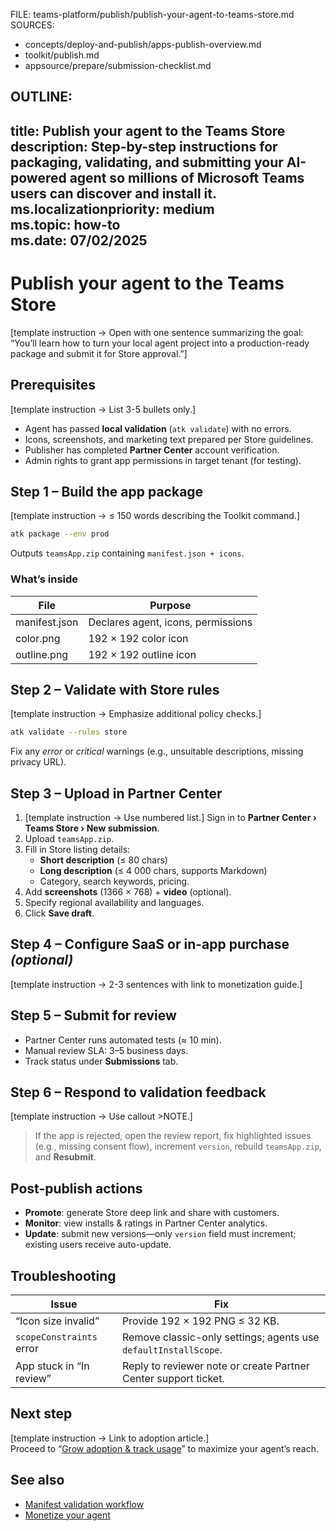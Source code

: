 FILE: teams-platform/publish/publish-your-agent-to-teams-store.md  
SOURCES:  
- concepts/deploy-and-publish/apps-publish-overview.md  
- toolkit/publish.md  
- appsource/prepare/submission-checklist.md  

OUTLINE:
---
title: Publish your agent to the Teams Store  
description: Step-by-step instructions for packaging, validating, and submitting your AI-powered agent so millions of Microsoft Teams users can discover and install it.  
ms.localizationpriority: medium  
ms.topic: how-to  
ms.date: 07/02/2025  
---
# Publish your agent to the Teams Store  
[template instruction → Open with one sentence summarizing the goal: “You’ll learn how to turn your local agent project into a production-ready package and submit it for Store approval.”]

## Prerequisites  
[template instruction → List 3-5 bullets only.]  
- Agent has passed **local validation** (`atk validate`) with no errors.  
- Icons, screenshots, and marketing text prepared per Store guidelines.  
- Publisher has completed **Partner Center** account verification.  
- Admin rights to grant app permissions in target tenant (for testing).

## Step 1 – Build the app package  
[template instruction → ≤ 150 words describing the Toolkit command.]  
```bash
atk package --env prod
```  
Outputs `teamsApp.zip` containing `manifest.json + icons`.

### What’s inside  
| File | Purpose |  
|------|---------|  
| manifest.json | Declares agent, icons, permissions |  
| color.png | 192 × 192 color icon |  
| outline.png | 192 × 192 outline icon |

## Step 2 – Validate with Store rules  
[template instruction → Emphasize additional policy checks.]  
```bash
atk validate --rules store
```  
Fix any *error* or *critical* warnings (e.g., unsuitable descriptions, missing privacy URL).

## Step 3 – Upload in Partner Center  
1. [template instruction → Use numbered list.] Sign in to **Partner Center › Teams Store › New submission**.  
2. Upload `teamsApp.zip`.  
3. Fill in Store listing details:  
   - **Short description** (≤ 80 chars)  
   - **Long description** (≤ 4 000 chars, supports Markdown)  
   - Category, search keywords, pricing.  
4. Add **screenshots** (1366 × 768) + **video** (optional).  
5. Specify regional availability and languages.  
6. Click **Save draft**.

## Step 4 – Configure SaaS or in-app purchase *(optional)*  
[template instruction → 2-3 sentences with link to monetization guide.]

## Step 5 – Submit for review  
- Partner Center runs automated tests (≈ 10 min).  
- Manual review SLA: 3–5 business days.  
- Track status under **Submissions** tab.

## Step 6 – Respond to validation feedback  
[template instruction → Use callout >NOTE.]  
> If the app is rejected, open the review report, fix highlighted issues (e.g., missing consent flow), increment `version`, rebuild `teamsApp.zip`, and **Resubmit**.

## Post-publish actions  
- **Promote**: generate Store deep link and share with customers.  
- **Monitor**: view installs & ratings in Partner Center analytics.  
- **Update**: submit new versions—only `version` field must increment; existing users receive auto-update.

## Troubleshooting  
| Issue | Fix |  
|-------|-----|  
| “Icon size invalid” | Provide 192 × 192 PNG ≤ 32 KB. |  
| `scopeConstraints` error | Remove classic-only settings; agents use `defaultInstallScope`. |  
| App stuck in “In review” | Reply to reviewer note or create Partner Center support ticket. |

## Next step  
[template instruction → Link to adoption article.]  
Proceed to “[Grow adoption & track usage](grow-adoption-and-track-usage.md)” to maximize your agent’s reach.

## See also  
- [Manifest validation workflow](../test/manifest-validation-workflow.md)  
- [Monetize your agent](monetize-your-agent.md)